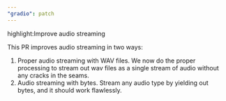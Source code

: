 ```yaml
---
"gradio": patch
---
```


highlight:Improve audio streaming

This PR improves audio streaming in two ways:

1. Proper audio streaming with WAV files. We now do the proper processing to stream out wav files as a single stream of audio without any cracks in the seams.
2. Audio streaming with bytes. Stream any audio type by yielding out bytes, and it should work flawlessly.

